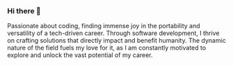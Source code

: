 ### Hi there 👋
Passionate about coding, finding immense joy in the portability and versatility of a tech-driven career.
Through software development, I thrive on crafting solutions that directly impact and benefit humanity. The dynamic nature of the field fuels my love for it, as
I am constantly motivated to explore and unlock the vast potential of my career.








<!--
**Abigael-Wasabi/Abigael-Wasabi** is a ✨ _special_ ✨ repository because its `README.md` (this file) appears on your GitHub profile.

Here are some ideas to get you started:

- 🔭 I’m currently working on ...
- 🌱 I’m currently learning ...
- 👯 I’m looking to collaborate on ...
- 🤔 I’m looking for help with ...
- 💬 Ask me about ...
- 📫 How to reach me: ...
- 😄 Pronouns: ...
- ⚡ Fun fact: ...
-->
